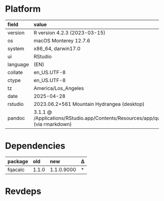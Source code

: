 # Platform

<table>
 <thead>
  <tr>
   <th style="text-align:left;"> field </th>
   <th style="text-align:left;"> value </th>
  </tr>
 </thead>
<tbody>
  <tr>
   <td style="text-align:left;"> version </td>
   <td style="text-align:left;"> R version 4.2.3 (2023-03-15) </td>
  </tr>
  <tr>
   <td style="text-align:left;"> os </td>
   <td style="text-align:left;"> macOS Monterey 12.7.6 </td>
  </tr>
  <tr>
   <td style="text-align:left;"> system </td>
   <td style="text-align:left;"> x86_64, darwin17.0 </td>
  </tr>
  <tr>
   <td style="text-align:left;"> ui </td>
   <td style="text-align:left;"> RStudio </td>
  </tr>
  <tr>
   <td style="text-align:left;"> language </td>
   <td style="text-align:left;"> (EN) </td>
  </tr>
  <tr>
   <td style="text-align:left;"> collate </td>
   <td style="text-align:left;"> en_US.UTF-8 </td>
  </tr>
  <tr>
   <td style="text-align:left;"> ctype </td>
   <td style="text-align:left;"> en_US.UTF-8 </td>
  </tr>
  <tr>
   <td style="text-align:left;"> tz </td>
   <td style="text-align:left;"> America/Los_Angeles </td>
  </tr>
  <tr>
   <td style="text-align:left;"> date </td>
   <td style="text-align:left;"> 2025-04-28 </td>
  </tr>
  <tr>
   <td style="text-align:left;"> rstudio </td>
   <td style="text-align:left;"> 2023.06.2+561 Mountain Hydrangea (desktop) </td>
  </tr>
  <tr>
   <td style="text-align:left;"> pandoc </td>
   <td style="text-align:left;"> 3.1.1 @ /Applications/RStudio.app/Contents/Resources/app/quarto/bin/tools/ (via rmarkdown) </td>
  </tr>
</tbody>
</table>

# Dependencies

<table>
 <thead>
  <tr>
   <th style="text-align:left;"> package </th>
   <th style="text-align:left;"> old </th>
   <th style="text-align:left;"> new </th>
   <th style="text-align:left;"> Δ </th>
  </tr>
 </thead>
<tbody>
  <tr>
   <td style="text-align:left;"> fqacalc </td>
   <td style="text-align:left;"> 1.1.0 </td>
   <td style="text-align:left;"> 1.1.0.9000 </td>
   <td style="text-align:left;"> * </td>
  </tr>
</tbody>
</table>

# Revdeps

